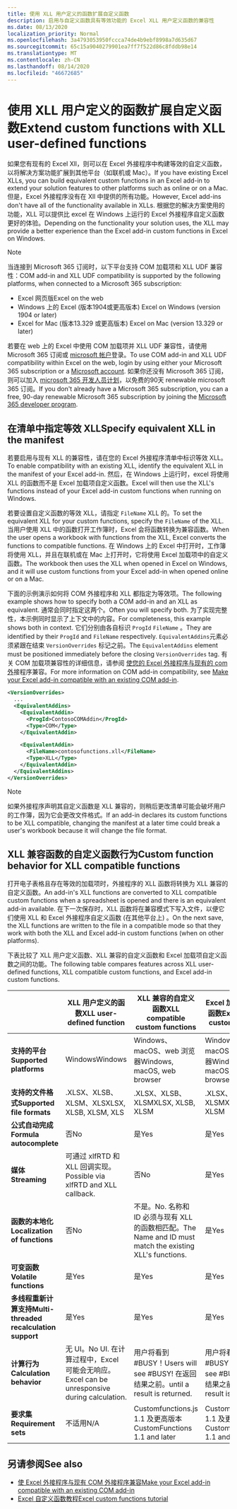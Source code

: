 ```yaml
---
title: 使用 XLL 用户定义的函数扩展自定义函数
description: 启用与自定义函数具有等效功能的 Excel XLL 用户定义函数的兼容性
ms.date: 08/13/2020
localization_priority: Normal
ms.openlocfilehash: 3a4793053950fccca74de4b9ebf8998a7d635d67
ms.sourcegitcommit: 65c15a9040279901ea7ff7f522d86c8fddb98e14
ms.translationtype: MT
ms.contentlocale: zh-CN
ms.lasthandoff: 08/14/2020
ms.locfileid: "46672685"
---
```

# <a name="extend-custom-functions-with-xll-user-defined-functions"></a><span data-ttu-id="adaf6-103">使用 XLL 用户定义的函数扩展自定义函数</span><span class="sxs-lookup"><span data-stu-id="adaf6-103">Extend custom functions with XLL user-defined functions</span></span>

<span data-ttu-id="adaf6-104">如果您有现有的 Excel Xll，则可以在 Excel 外接程序中构建等效的自定义函数，以将解决方案功能扩展到其他平台（如联机或 Mac）。</span><span class="sxs-lookup"><span data-stu-id="adaf6-104">If you have existing Excel XLLs, you can build equivalent custom functions in an Excel add-in to extend your solution features to other platforms such as online or on a Mac.</span></span> <span data-ttu-id="adaf6-105">但是，Excel 外接程序没有在 Xll 中提供的所有功能。</span><span class="sxs-lookup"><span data-stu-id="adaf6-105">However, Excel add-ins don't have all of the functionality available in XLLs.</span></span> <span data-ttu-id="adaf6-106">根据您的解决方案使用的功能，XLL 可以提供比 excel 在 Windows 上运行的 Excel 外接程序自定义函数更好的体验。</span><span class="sxs-lookup"><span data-stu-id="adaf6-106">Depending on the functionality your solution uses, the XLL may provide a better experience than the Excel add-in custom functions in Excel on Windows.</span></span>

> [!NOTE]
> <span data-ttu-id="adaf6-107">当连接到 Microsoft 365 订阅时，以下平台支持 COM 加载项和 XLL UDF 兼容性：</span><span class="sxs-lookup"><span data-stu-id="adaf6-107">COM add-in and XLL UDF compatibility is supported by the following platforms, when connected to a Microsoft 365 subscription:</span></span>
> - <span data-ttu-id="adaf6-108">Excel 网页版</span><span class="sxs-lookup"><span data-stu-id="adaf6-108">Excel on the web</span></span>
> - <span data-ttu-id="adaf6-109">Windows 上的 Excel (版本1904或更高版本) </span><span class="sxs-lookup"><span data-stu-id="adaf6-109">Excel on Windows (version 1904 or later)</span></span>
> - <span data-ttu-id="adaf6-110">Excel for Mac (版本13.329 或更高版本) </span><span class="sxs-lookup"><span data-stu-id="adaf6-110">Excel on Mac (version 13.329 or later)</span></span>
>
> <span data-ttu-id="adaf6-111">若要在 web 上的 Excel 中使用 COM 加载项并 XLL UDF 兼容性，请使用 Microsoft 365 订阅或 [microsoft 帐户](https://account.microsoft.com/account)登录。</span><span class="sxs-lookup"><span data-stu-id="adaf6-111">To use COM add-in and XLL UDF compatibility within Excel on the web, login by using either your Microsoft 365 subscription or a [Microsoft account](https://account.microsoft.com/account).</span></span> <span data-ttu-id="adaf6-112">如果你还没有 Microsoft 365 订阅，则可以加入 [microsoft 365 开发人员计划](https://developer.microsoft.com/office/dev-program)，以免费的90天 renewable microsoft 365 订阅。</span><span class="sxs-lookup"><span data-stu-id="adaf6-112">If you don't already have a Microsoft 365 subscription, you can a free, 90-day renewable Microsoft 365 subscription by joining the [Microsoft 365 developer program](https://developer.microsoft.com/office/dev-program).</span></span>

## <a name="specify-equivalent-xll-in-the-manifest"></a><span data-ttu-id="adaf6-113">在清单中指定等效 XLL</span><span class="sxs-lookup"><span data-stu-id="adaf6-113">Specify equivalent XLL in the manifest</span></span>

<span data-ttu-id="adaf6-114">若要启用与现有 XLL 的兼容性，请在您的 Excel 外接程序清单中标识等效 XLL。</span><span class="sxs-lookup"><span data-stu-id="adaf6-114">To enable compatibility with an existing XLL, identify the equivalent XLL in the manifest of your Excel add-in.</span></span> <span data-ttu-id="adaf6-115">然后，在 Windows 上运行时，excel 将使用 XLL 的函数而不是 Excel 加载项自定义函数。</span><span class="sxs-lookup"><span data-stu-id="adaf6-115">Excel will then use the XLL's functions instead of your Excel add-in custom functions when running on Windows.</span></span>

<span data-ttu-id="adaf6-116">若要设置自定义函数的等效 XLL，请指定 `FileName` XLL 的。</span><span class="sxs-lookup"><span data-stu-id="adaf6-116">To set the equivalent XLL for your custom functions, specify the `FileName` of the XLL.</span></span> <span data-ttu-id="adaf6-117">当用户使用 XLL 中的函数打开工作簿时，Excel 会将函数转换为兼容函数。</span><span class="sxs-lookup"><span data-stu-id="adaf6-117">When the user opens a workbook with functions from the XLL, Excel converts the functions to compatible functions.</span></span> <span data-ttu-id="adaf6-118">在 Windows 上的 Excel 中打开时，工作簿将使用 XLL，并且在联机或在 Mac 上打开时，它将使用 Excel 加载项中的自定义函数。</span><span class="sxs-lookup"><span data-stu-id="adaf6-118">The workbook then uses the XLL when opened in Excel on Windows, and it will use custom functions from your Excel add-in when opened online or on a Mac.</span></span>

<span data-ttu-id="adaf6-119">下面的示例演示如何将 COM 外接程序和 XLL 都指定为等效项。</span><span class="sxs-lookup"><span data-stu-id="adaf6-119">The following example shows how to specify both a COM add-in and an XLL as equivalent.</span></span> <span data-ttu-id="adaf6-120">通常会同时指定这两个。</span><span class="sxs-lookup"><span data-stu-id="adaf6-120">Often you will specify both.</span></span> <span data-ttu-id="adaf6-121">为了实现完整性，本示例同时显示了上下文中的内容。</span><span class="sxs-lookup"><span data-stu-id="adaf6-121">For completeness, this example shows both in context.</span></span> <span data-ttu-id="adaf6-122">它们分别由各自标识 `ProgId` `FileName` 。</span><span class="sxs-lookup"><span data-stu-id="adaf6-122">They are identified by their `ProgId` and `FileName` respectively.</span></span> <span data-ttu-id="adaf6-123">`EquivalentAddins`元素必须紧跟在结束 `VersionOverrides` 标记之前。</span><span class="sxs-lookup"><span data-stu-id="adaf6-123">The `EquivalentAddins` element must be positioned immediately before the closing `VersionOverrides` tag.</span></span> <span data-ttu-id="adaf6-124">有关 COM 加载项兼容性的详细信息，请参阅 [使您的 Excel 外接程序与现有的 com 外](../develop/make-office-add-in-compatible-with-existing-com-add-in.md)接程序兼容。</span><span class="sxs-lookup"><span data-stu-id="adaf6-124">For more information on COM add-in compatibility, see [Make your Excel add-in compatible with an existing COM add-in](../develop/make-office-add-in-compatible-with-existing-com-add-in.md).</span></span>

```xml
<VersionOverrides>
  ...
  <EquivalentAddins>
    <EquivalentAddin>
      <ProgId>ContosoCOMAddin</ProgId>
      <Type>COM</Type>
    </EquivalentAddin>

    <EquivalentAddin>
      <FileName>contosofunctions.xll</FileName>
      <Type>XLL</Type>
    </EquivalentAddin>
  </EquivalentAddins>
</VersionOverrides>
```

> [!NOTE]
> <span data-ttu-id="adaf6-125">如果外接程序声明其自定义函数是 XLL 兼容的，则稍后更改清单可能会破坏用户的工作簿，因为它会更改文件格式。</span><span class="sxs-lookup"><span data-stu-id="adaf6-125">If an add-in declares its custom functions to be XLL compatible, changing the manifest at a later time could break a user's workbook because it will change the file format.</span></span>

## <a name="custom-function-behavior-for-xll-compatible-functions"></a><span data-ttu-id="adaf6-126">XLL 兼容函数的自定义函数行为</span><span class="sxs-lookup"><span data-stu-id="adaf6-126">Custom function behavior for XLL compatible functions</span></span>

<span data-ttu-id="adaf6-127">打开电子表格且存在等效的加载项时，外接程序的 XLL 函数将转换为 XLL 兼容的自定义函数。</span><span class="sxs-lookup"><span data-stu-id="adaf6-127">An add-in's XLL functions are converted to XLL compatible custom functions when a spreadsheet is opened and there is an equivalent add-in available.</span></span> <span data-ttu-id="adaf6-128">在下一次保存时，XLL 函数将在兼容模式下写入文件，以便它们使用 XLL 和 Excel 外接程序自定义函数 (在其他平台上) 。</span><span class="sxs-lookup"><span data-stu-id="adaf6-128">On the next save, the XLL functions are written to the file in a compatible mode so that they work with both the XLL and Excel add-in custom functions (when on other platforms).</span></span>

<span data-ttu-id="adaf6-129">下表比较了 XLL 用户定义函数、XLL 兼容的自定义函数和 Excel 加载项自定义函数之间的功能。</span><span class="sxs-lookup"><span data-stu-id="adaf6-129">The following table compares features across XLL user-defined functions, XLL compatible custom functions, and Excel add-in custom functions.</span></span>

|         |<span data-ttu-id="adaf6-130">XLL 用户定义的函数</span><span class="sxs-lookup"><span data-stu-id="adaf6-130">XLL user-defined function</span></span> |<span data-ttu-id="adaf6-131">XLL 兼容的自定义函数</span><span class="sxs-lookup"><span data-stu-id="adaf6-131">XLL compatible custom functions</span></span> |<span data-ttu-id="adaf6-132">Excel 加载项自定义函数</span><span class="sxs-lookup"><span data-stu-id="adaf6-132">Excel add-in custom function</span></span> |
|---------|---------|---------|---------|
| <span data-ttu-id="adaf6-133">**支持的平台**</span><span class="sxs-lookup"><span data-stu-id="adaf6-133">**Supported platforms**</span></span> | <span data-ttu-id="adaf6-134">Windows</span><span class="sxs-lookup"><span data-stu-id="adaf6-134">Windows</span></span> | <span data-ttu-id="adaf6-135">Windows、macOS、web 浏览器</span><span class="sxs-lookup"><span data-stu-id="adaf6-135">Windows, macOS, web browser</span></span> | <span data-ttu-id="adaf6-136">Windows、macOS、web 浏览器</span><span class="sxs-lookup"><span data-stu-id="adaf6-136">Windows, macOS, web browser</span></span> |
| <span data-ttu-id="adaf6-137">**支持的文件格式**</span><span class="sxs-lookup"><span data-stu-id="adaf6-137">**Supported file formats**</span></span> | <span data-ttu-id="adaf6-138">.XLSX、XLSB、XLSM、XLS</span><span class="sxs-lookup"><span data-stu-id="adaf6-138">XLSX, XLSB, XLSM, XLS</span></span> | <span data-ttu-id="adaf6-139">.XLSX、XLSB、XLSM</span><span class="sxs-lookup"><span data-stu-id="adaf6-139">XLSX, XLSB, XLSM</span></span> | <span data-ttu-id="adaf6-140">.XLSX、XLSB、XLSM</span><span class="sxs-lookup"><span data-stu-id="adaf6-140">XLSX, XLSB, XLSM</span></span> |
| <span data-ttu-id="adaf6-141">**公式自动完成**</span><span class="sxs-lookup"><span data-stu-id="adaf6-141">**Formula autocomplete**</span></span> | <span data-ttu-id="adaf6-142">否</span><span class="sxs-lookup"><span data-stu-id="adaf6-142">No</span></span> | <span data-ttu-id="adaf6-143">是</span><span class="sxs-lookup"><span data-stu-id="adaf6-143">Yes</span></span> | <span data-ttu-id="adaf6-144">是</span><span class="sxs-lookup"><span data-stu-id="adaf6-144">Yes</span></span> |
| <span data-ttu-id="adaf6-145">**媒体**</span><span class="sxs-lookup"><span data-stu-id="adaf6-145">**Streaming**</span></span> | <span data-ttu-id="adaf6-146">可通过 xlfRTD 和 XLL 回调实现。</span><span class="sxs-lookup"><span data-stu-id="adaf6-146">Possible via xlfRTD and XLL callback.</span></span> | <span data-ttu-id="adaf6-147">否</span><span class="sxs-lookup"><span data-stu-id="adaf6-147">No</span></span> | <span data-ttu-id="adaf6-148">是</span><span class="sxs-lookup"><span data-stu-id="adaf6-148">Yes</span></span> |
| <span data-ttu-id="adaf6-149">**函数的本地化**</span><span class="sxs-lookup"><span data-stu-id="adaf6-149">**Localization of functions**</span></span> | <span data-ttu-id="adaf6-150">否</span><span class="sxs-lookup"><span data-stu-id="adaf6-150">No</span></span> | <span data-ttu-id="adaf6-151">不是。</span><span class="sxs-lookup"><span data-stu-id="adaf6-151">No.</span></span> <span data-ttu-id="adaf6-152">名称和 ID 必须与现有 XLL 的函数相匹配。</span><span class="sxs-lookup"><span data-stu-id="adaf6-152">The Name and ID must match the existing XLL's functions.</span></span> | <span data-ttu-id="adaf6-153">是</span><span class="sxs-lookup"><span data-stu-id="adaf6-153">Yes</span></span> |
| <span data-ttu-id="adaf6-154">**可变函数**</span><span class="sxs-lookup"><span data-stu-id="adaf6-154">**Volatile functions**</span></span> | <span data-ttu-id="adaf6-155">是</span><span class="sxs-lookup"><span data-stu-id="adaf6-155">Yes</span></span> | <span data-ttu-id="adaf6-156">是</span><span class="sxs-lookup"><span data-stu-id="adaf6-156">Yes</span></span> | <span data-ttu-id="adaf6-157">是</span><span class="sxs-lookup"><span data-stu-id="adaf6-157">Yes</span></span> |
| <span data-ttu-id="adaf6-158">**多线程重新计算支持**</span><span class="sxs-lookup"><span data-stu-id="adaf6-158">**Multi-threaded recalculation support**</span></span> | <span data-ttu-id="adaf6-159">是</span><span class="sxs-lookup"><span data-stu-id="adaf6-159">Yes</span></span> | <span data-ttu-id="adaf6-160">是</span><span class="sxs-lookup"><span data-stu-id="adaf6-160">Yes</span></span> | <span data-ttu-id="adaf6-161">是</span><span class="sxs-lookup"><span data-stu-id="adaf6-161">Yes</span></span> |
| <span data-ttu-id="adaf6-162">**计算行为**</span><span class="sxs-lookup"><span data-stu-id="adaf6-162">**Calculation behavior**</span></span> | <span data-ttu-id="adaf6-163">无 UI。</span><span class="sxs-lookup"><span data-stu-id="adaf6-163">No UI.</span></span> <span data-ttu-id="adaf6-164">在计算过程中，Excel 可能会无响应。</span><span class="sxs-lookup"><span data-stu-id="adaf6-164">Excel can be unresponsive during calculation.</span></span> | <span data-ttu-id="adaf6-165">用户将看到 #BUSY！</span><span class="sxs-lookup"><span data-stu-id="adaf6-165">Users will see #BUSY!</span></span> <span data-ttu-id="adaf6-166">在返回结果之前。</span><span class="sxs-lookup"><span data-stu-id="adaf6-166">until a result is returned.</span></span> | <span data-ttu-id="adaf6-167">用户将看到 #BUSY！</span><span class="sxs-lookup"><span data-stu-id="adaf6-167">Users will see #BUSY!</span></span> <span data-ttu-id="adaf6-168">在返回结果之前。</span><span class="sxs-lookup"><span data-stu-id="adaf6-168">until a result is returned.</span></span> |
| <span data-ttu-id="adaf6-169">**要求集**</span><span class="sxs-lookup"><span data-stu-id="adaf6-169">**Requirement sets**</span></span> | <span data-ttu-id="adaf6-170">不适用</span><span class="sxs-lookup"><span data-stu-id="adaf6-170">N/A</span></span> | <span data-ttu-id="adaf6-171">Customfunctions.js 1.1 及更高版本</span><span class="sxs-lookup"><span data-stu-id="adaf6-171">CustomFunctions 1.1 and later</span></span> | <span data-ttu-id="adaf6-172">Customfunctions.js 1.1 及更高版本</span><span class="sxs-lookup"><span data-stu-id="adaf6-172">CustomFunctions 1.1 and later</span></span> |

## <a name="see-also"></a><span data-ttu-id="adaf6-173">另请参阅</span><span class="sxs-lookup"><span data-stu-id="adaf6-173">See also</span></span>

- [<span data-ttu-id="adaf6-174">使 Excel 外接程序与现有 COM 外接程序兼容</span><span class="sxs-lookup"><span data-stu-id="adaf6-174">Make your Excel add-in compatible with an existing COM add-in</span></span>](../develop/make-office-add-in-compatible-with-existing-com-add-in.md)
- [<span data-ttu-id="adaf6-175">Excel 自定义函数教程</span><span class="sxs-lookup"><span data-stu-id="adaf6-175">Excel custom functions tutorial</span></span>](../tutorials/excel-tutorial-create-custom-functions.md)
